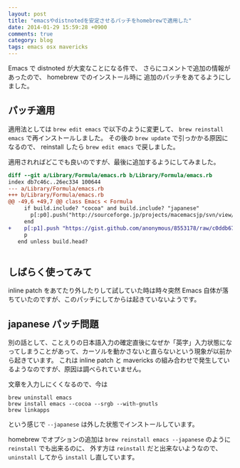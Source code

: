 ```yaml
---
layout: post
title: "emacsやdistnotedを安定させるパッチをhomebrewで適用した"
date: 2014-01-29 15:59:28 +0900
comments: true
category: blog
tags: emacs osx mavericks
---
```

Emacs で distnoted が大変なことになる件で、
さらにコメントで追加の情報があったので、
homebrew でのインストール時に
追加のパッチをあてるようにしました。

<!--more-->

## パッチ適用

適用法としては
`brew edit emacs`
で以下のように変更して、
`brew reinstall emacs`
で再インストールしました。
その後の `brew update` で引っかかる原因になるので、
reinstall したら `brew edit emacs` で戻しました。

適用されればどこでも良いのですが、最後に追加するようにしてみました。

```diff
diff --git a/Library/Formula/emacs.rb b/Library/Formula/emacs.rb
index db7c46c..26ec334 100644
--- a/Library/Formula/emacs.rb
+++ b/Library/Formula/emacs.rb
@@ -49,6 +49,7 @@ class Emacs < Formula
     if build.include? "cocoa" and build.include? "japanese"
       p[:p0].push("http://sourceforge.jp/projects/macemacsjp/svn/view/inline_patch/trunk/emacs-inline.patch?view=co&revision=583&root=macemacsjp&pathrev=583")
     end
+    p[:p1].push "https://gist.github.com/anonymous/8553178/raw/c0ddb67b6e92da35a815d3465c633e036df1a105/emacs.memory.leak.aka.distnoted.patch.diff"
     p
   end unless build.head?
 
```

## しばらく使ってみて

inline patch をあてたり外したりして試していた時は時々突然 Emacs 自体が落ちていたのですが、このパッチにしてからは起きていないようです。

## japanese パッチ問題

別の話として、ことえりの日本語入力の確定直後になぜか「英字」入力状態になってしまうことがあって、カーソルを動かさないと直らないという現象が以前から起きています。
これは inline patch と mavericks の組み合わせで発生しているようなのですが、原因は調べられていません。

文章を入力しにくくなるので、今は

```
brew uninstall emacs
brew install emacs --cocoa --srgb --with-gnutls
brew linkapps
```

という感じで `--japanese` は外した状態でインストールしています。

homebrew でオプションの追加は `brew reinstall emacs --japanese` のように `reinstall` でも出来るのに、
外す方は `reinstall` だと出来ないようなので、
`uninstall` してから `install` し直しています。
